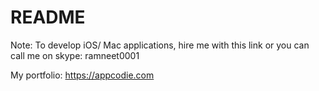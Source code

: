 # README #

Note: To develop iOS/ Mac applications, hire me with this link or you can call me on skype: ramneet0001

My portfolio: https://appcodie.com
